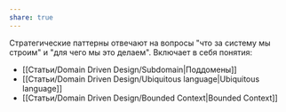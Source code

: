 ```yaml
---
share: true
---
```



Стратегические паттерны отвечают на вопросы "что за систему мы строим" и "для чего мы это делаем".
Включает в себя понятия:
- [[Статьи/Domain Driven Design/Subdomain|Поддомены]]
- [[Статьи/Domain Driven Design/Ubiquitous language|Ubiquitous language]]
- [[Статьи/Domain Driven Design/Bounded Context|Bounded Context]]